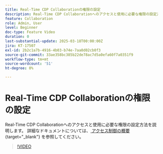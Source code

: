```yaml
---
title: Real-Time CDP Collaborationの権限の設定
description: Real-Time CDP Collaborationへのアクセスと使用に必要な権限の設定方法を説明します
feature: Collaboration
role: Admin, User
level: Beginner
doc-type: Feature Video
duration: 0
last-substantial-update: 2025-03-18T00:00:00Z
jira: KT-17507
exl-id: 2b2c1a7b-4916-4b03-b74e-7aa0d02cb0f3
source-git-commit: 33ae358bc385b22de78ac7d5a0efa60f7a0351f9
workflow-type: tm+mt
source-wordcount: '51'
ht-degree: 0%

---
```


# Real-Time CDP Collaborationの権限の設定

Real-Time CDP Collaborationへのアクセスと使用に必要な権限の設定方法を説明します。 詳細なドキュメントについては、[ アクセス制御の概要 ](https://experienceleague.adobe.com/en/docs/real-time-cdp-collaboration/using/permissions/overview){target="_blank"} を参照してください。

>[!VIDEO](https://video.tv.adobe.com/v/3452216/?learn=on&enablevpops)
